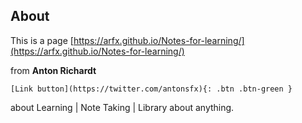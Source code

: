## About 

This is a page [https://arfx.github.io/Notes-for-learning/](https://arfx.github.io/Notes-for-learning/) 

from **Anton Richardt**

```
[Link button](https://twitter.com/antonsfx){: .btn .btn-green }
```

about Learning | Note Taking | Library about anything. 
